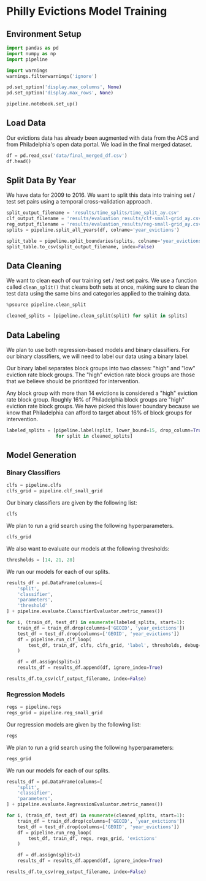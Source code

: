 # Philly Evictions Model Training
## Environment Setup
```python
import pandas as pd
import numpy as np
import pipeline

import warnings
warnings.filterwarnings('ignore')

pd.set_option('display.max_columns', None)
pd.set_option('display.max_rows', None)

pipeline.notebook.set_up()
```

## Load Data
Our evictions data has already been augmented with data from the ACS and from
Philadelphia's open data portal. We load in the final merged dataset.

```python
df = pd.read_csv('data/final_merged_df.csv')
df.head()
```

## Split Data By Year
We have data for 2009 to 2016. We want to split this data into training set /
test set pairs using a temporal cross-validation approach.

```python
split_output_filename = 'results/time_splits/time_split_ay.csv'
clf_output_filename = 'results/evaluation_results/clf-small-grid_ay.csv'
reg_output_filename = 'results/evaluation_results/reg-small-grid_ay.csv'
splits = pipeline.split_all_years(df, colname='year_evictions')

split_table = pipeline.split_boundaries(splits, colname='year_evictions')
split_table.to_csv(split_output_filename, index=False)
```

## Data Cleaning
We want to clean each of our training set / test set pairs. We use a function
called `clean_split()` that cleans both sets at once, making sure to clean the
test data using the same bins and categories applied to the training data.

```python
%psource pipeline.clean_split
```
```python
cleaned_splits = [pipeline.clean_split(split) for split in splits]
```

## Data Labeling
We plan to use both regression-based models and binary classifiers. For our
binary classifiers, we will need to label our data using a binary label.

Our binary label separates block groups into two classes: "high" and "low"
eviction rate block groups. The "high" eviction rate block groups are those
that we believe should be prioritized for intervention.

Any block group with more than 14 evictions is considered a "high" eviction
rate block group. Roughly 16% of Philadelphia block groups are "high" eviction
rate block groups. We have picked this lower boundary because we know that
Philadelphia can afford to target about 16% of block groups for intervention.

```python
labeled_splits = [pipeline.label(split, lower_bound=15, drop_column=True)
                  for split in cleaned_splits]
```

## Model Generation
### Binary Classifiers
```python
clfs = pipeline.clfs
clfs_grid = pipeline.clf_small_grid
```

Our binary classifiers are given by the following list:
```python
clfs
```

We plan to run a grid search using the following hyperparameters.
```python
clfs_grid
```

We also want to evaluate our models at the following thresholds:
```python
thresholds = [14, 21, 28]
```

We run our models for each of our splits.
```python
results_df = pd.DataFrame(columns=[
    'split',
    'classifier',
    'parameters',
    'threshold'
] + pipeline.evaluate.ClassifierEvaluator.metric_names())

for i, (train_df, test_df) in enumerate(labeled_splits, start=1):
    train_df = train_df.drop(columns=['GEOID', 'year_evictions'])
    test_df = test_df.drop(columns=['GEOID', 'year_evictions'])
    df = pipeline.run_clf_loop(
        test_df, train_df, clfs, clfs_grid, 'label', thresholds, debug=False
    )

    df = df.assign(split=i)
    results_df = results_df.append(df, ignore_index=True)

results_df.to_csv(clf_output_filename, index=False)
```

### Regression Models
```python
regs = pipeline.regs
regs_grid = pipeline.reg_small_grid
```

Our regression models are given by the following list:

```python
regs
```

We plan to run a grid search using the following hyperparameters:
```python
regs_grid
```

We run our models for each of our splits.
```python
results_df = pd.DataFrame(columns=[
    'split',
    'classifier',
    'parameters',
] + pipeline.evaluate.RegressionEvaluator.metric_names())

for i, (train_df, test_df) in enumerate(cleaned_splits, start=1):
    train_df = train_df.drop(columns=['GEOID', 'year_evictions'])
    test_df = test_df.drop(columns=['GEOID', 'year_evictions'])
    df = pipeline.run_reg_loop(
        test_df, train_df, regs, regs_grid, 'evictions'
    )

    df = df.assign(split=i)
    results_df = results_df.append(df, ignore_index=True)

results_df.to_csv(reg_output_filename, index=False)
```
